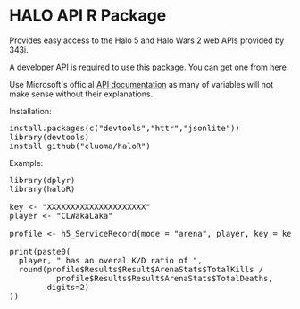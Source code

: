 HALO API R Package
====================

Provides easy access to the Halo 5 and Halo Wars 2 web APIs provided by 343i.

A developer API is required to use this package. You can get one from [here](https://developer.haloapi.com/)

Use Microsoft's official [API documentation](https://developer.haloapi.com/docs/services/) as many of variables will not make sense without their explanations.

Installation:
<pre>
install.packages(c("devtools","httr","jsonlite"))
library(devtools)
install_github("cluoma/haloR")
</pre>

Example:
<pre>
library(dplyr)
library(haloR)

key <- "XXXXXXXXXXXXXXXXXXXXX"
player <- "CLWakaLaka"

profile <- h5_ServiceRecord(mode = "arena", player, key = key)

print(paste0(
  player, " has an overal K/D ratio of ",
  round(profile$Results$Result$ArenaStats$TotalKills /
          profile$Results$Result$ArenaStats$TotalDeaths,
        digits=2)
))
</pre>
